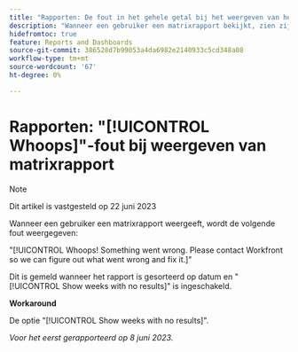 ```yaml
---
title: "Rapporten: De fout in het gehele getal bij het weergeven van het matrixrapport"
description: "Wanneer een gebruiker een matrixrapport bekijkt, zien zij de fout van het Wiops."
hidefromtoc: true
feature: Reports and Dashboards
source-git-commit: 386528d7b99053a4da6982e2140933c5cd348a08
workflow-type: tm+mt
source-wordcount: '67'
ht-degree: 0%

---
```



# Rapporten: &quot;[!UICONTROL Whoops]&quot;-fout bij weergeven van matrixrapport

>[!NOTE]
>
> Dit artikel is vastgesteld op 22 juni 2023

Wanneer een gebruiker een matrixrapport weergeeft, wordt de volgende fout weergegeven:

&quot;[!UICONTROL Whoops! Something went wrong. Please contact Workfront so we can figure out what went wrong and fix it.]&quot;

Dit is gemeld wanneer het rapport is gesorteerd op datum en &quot;[!UICONTROL Show weeks with no results]&quot; is ingeschakeld.

**Workaround**

De optie &quot;[!UICONTROL Show weeks with no results]&quot;.

_Voor het eerst gerapporteerd op 8 juni 2023._

